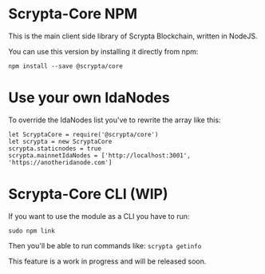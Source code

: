 # Scrypta-Core NPM

This is the main client side library of Scrypta Blockchain, written in NodeJS.

You can use this version by installing it directly from npm:

```npm install --save @scrypta/core```

# Use your own IdaNodes

To override the IdaNodes list you've to rewrite the array like this:

```
let ScryptaCore = require('@scrypta/core')
let scrypta = new ScryptaCore
scrypta.staticnodes = true
scrypta.mainnetIdaNodes = ['http://localhost:3001', 'https://anotheridanode.com']
```

# Scrypta-Core CLI (WIP)

If you want to use the module as a CLI you have to run:

```sudo npm link```

Then you'll be able to run commands like:
```scrypta getinfo```

This feature is a work in progress and will be released soon.
